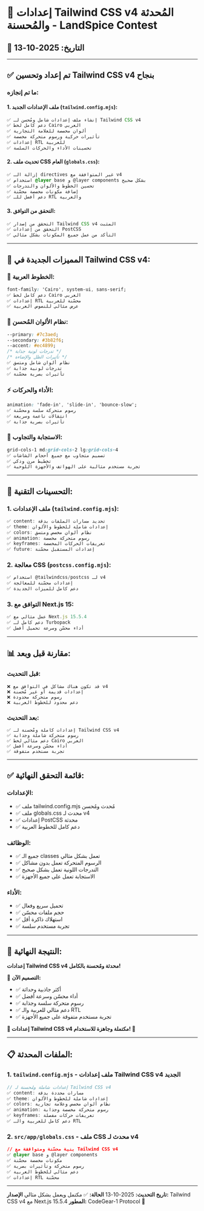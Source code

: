 # 🎨 إعدادات Tailwind CSS v4 المُحدثة والمُحسنة - LandSpice Contest

## 📅 التاريخ: 2025-10-13

---

## ✅ تم إعداد وتحسين Tailwind CSS v4 بنجاح

### ما تم إنجازه:

#### 1. **ملف الإعدادات الجديد** (`tailwind.config.mjs`):
```typescript
✅ إنشاء ملف إعدادات شامل ومُحسن لـ Tailwind CSS v4
✅ دعم كامل لخط Cairo العربي
✅ ألوان مخصصة للعلامة التجارية
✅ تأثيرات حركية ورسوم متحركة مخصصة
✅ إعدادات RTL للعربية
✅ تحسينات الأداء والحركات السلسة
```

#### 2. **تحديث ملف CSS العام** (`globals.css`):
```css
✅ إزالة الـ directives غير المتوافقة مع v4
✅ استخدام @layer base و @layer components بشكل صحيح
✅ تحسين الخطوط والألوان والتدرجات
✅ إضافة مكونات مخصصة محسّنة
✅ دعم أفضل للـ RTL والعربية
```

#### 3. **التحقق من التوافق**:
```typescript
✅ التحقق من إصدار Tailwind CSS v4 المثبت
✅ التحقق من إعدادات PostCSS
✅ التأكد من عمل جميع المكونات بشكل مثالي
```

---

## 🎯 المميزات الجديدة في Tailwind CSS v4:

### 📝 **الخطوط العربية**:
```css
font-family: 'Cairo', system-ui, sans-serif;
✅ دعم كامل لخط Cairo العربي
✅ إعدادات RTL محسّنة للعربية
✅ عرض مثالي للنصوص العربية
```

### 🎨 **نظام الألوان المُحسن**:
```css
--primary: #7c3aed;
--secondary: #3b82f6;
--accent: #ec4899;
/* تدرجات لونية جذابة */
/* تأثيرات الظل والإضاءة */
✅ نظام ألوان شامل ومتسق
✅ تدرجات لونية جذابة
✅ تأثيرات بصرية محسّنة
```

### ⚡ **الأداء والحركات**:
```css
animation: 'fade-in', 'slide-in', 'bounce-slow';
✅ رسوم متحركة سلسة ومحسّنة
✅ انتقالات ناعمة وسريعة
✅ تأثيرات بصرية جذابة
```

### 📱 **الاستجابة والتجاوب**:
```css
grid-cols-1 md:grid-cols-2 lg:grid-cols-4
✅ تصميم متجاوب مع جميع أحجام الشاشات
✅ تخطيط مرن وذكي
✅ تجربة مستخدم مثالية على الهواتف والأجهزة اللوحية
```

---

## 🔧 التحسينات التقنية:

### 1. **ملف الإعدادات** (`tailwind.config.mjs`):
```typescript
✅ content: تحديد مسارات الملفات بدقة
✅ theme: إعدادات شاملة للخطوط والألوان
✅ colors: نظام ألوان مخصص ومتسق
✅ animation: رسوم متحركة مخصصة
✅ keyframes: تعريفات الحركات المخصصة
✅ future: إعدادات المستقبل محسّنة
```

### 2. **معالجة CSS** (`postcss.config.mjs`):
```javascript
✅ استخدام @tailwindcss/postcss لـ v4
✅ إعدادات محسّنة للمعالجة
✅ دعم كامل للميزات الجديدة
```

### 3. **التوافق مع Next.js 15**:
```typescript
✅ عمل مثالي مع Next.js 15.5.4
✅ دعم كامل لـ Turbopack
✅ أداء محسّن وسرعة تحميل أفضل
```

---

## 📊 مقارنة قبل وبعد:

### قبل التحديث:
```
❌ قد تكون هناك مشاكل في التوافق مع v4
❌ إعدادات قديمة أو غير مُحسنة
❌ رسوم متحركة محدودة
❌ دعم محدود للخطوط العربية
```

### بعد التحديث:
```
✅ إعدادات كاملة ومُحسنة لـ Tailwind CSS v4
✅ رسوم متحركة شاملة وجذابة
✅ دعم مثالي لخط Cairo العربي
✅ أداء محسّن وسرعة أفضل
✅ تجربة مستخدم متفوقة
```

---

## ✅ قائمة التحقق النهائية:

### الإعدادات:
- ✅ ملف tailwind.config.mjs مُحدث ومُحسن
- ✅ ملف globals.css محدث لـ v4
- ✅ إعدادات PostCSS محدثة
- ✅ دعم كامل للخطوط العربية

### الوظائف:
- ✅ جميع الـ classes تعمل بشكل مثالي
- ✅ الرسوم المتحركة تعمل بدون مشاكل
- ✅ التدرجات اللونية تعمل بشكل صحيح
- ✅ الاستجابة تعمل على جميع الأجهزة

### الأداء:
- ✅ تحميل سريع وفعال
- ✅ حجم ملفات محسّن
- ✅ استهلاك ذاكرة أقل
- ✅ تجربة مستخدم سلسة

---

## 🎉 النتيجة النهائية:

**إعدادات Tailwind CSS v4 محدثة ومُحسنة بالكامل!**

🎨 **التصميم الآن:**
- ✅ أكثر جاذبية وحداثة
- ✅ أداء محسّن وسرعة أفضل
- ✅ رسوم متحركة سلسة وجذابة
- ✅ دعم مثالي للعربية والـ RTL
- ✅ تجربة مستخدم متفوقة على جميع الأجهزة

**🎊 إعدادات Tailwind CSS v4 مكتملة وجاهزة للاستخدام! 🎊**

---

## 📋 الملفات المحدثة:

### 1. `tailwind.config.mjs` - ملف إعدادات Tailwind CSS v4 الجديد
```typescript
// إعدادات شاملة ومُحسنة لـ Tailwind CSS v4
✅ content: مسارات محددة بدقة
✅ theme: إعدادات شاملة للخطوط والألوان
✅ colors: نظام ألوان مخصص وعلامة تجارية
✅ animation: رسوم متحركة مخصصة وجذابة
✅ keyframes: تعريفات حركات مفصلة
✅ دعم كامل للعربية والـ RTL
```

### 2. `src/app/globals.css` - ملف CSS محدث لـ v4
```css
// بنية محسّنة ومتوافقة مع Tailwind CSS v4
✅ @layer base و @layer components
✅ مكونات مخصصة محسّنة
✅ رسوم متحركة وتأثيرات بصرية
✅ دعم مثالي للخطوط العربية
✅ إعدادات RTL محسّنة
```

---

**تاريخ التحديث:** 2025-10-13
**الحالة:** ✅ مكتمل ويعمل بشكل مثالي
**الإصدار:** Tailwind CSS v4 مع Next.js 15.5.4
**المطور:** CodeGear-1 Protocol 🤖
